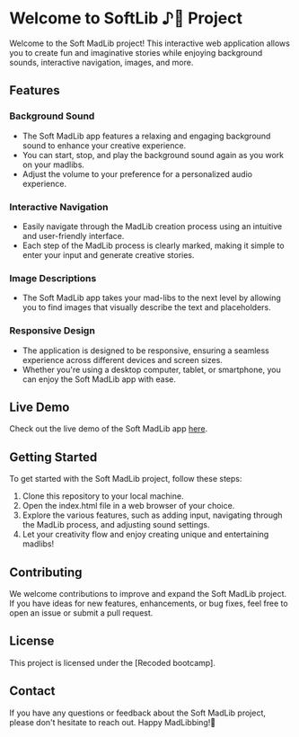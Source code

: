 # Welcome to SoftLib ♪🎵 Project

Welcome to the Soft MadLib project! This interactive web application allows you to create fun and imaginative stories while enjoying background sounds, interactive navigation, images, and more.

## Features

### Background Sound

- The Soft MadLib app features a relaxing and engaging background sound to enhance your creative experience.
- You can start, stop, and play the background sound again as you work on your madlibs.
- Adjust the volume to your preference for a personalized audio experience.

### Interactive Navigation

- Easily navigate through the MadLib creation process using an intuitive and user-friendly interface.
- Each step of the MadLib process is clearly marked, making it simple to enter your input and generate creative stories.

### Image Descriptions

- The Soft MadLib app takes your mad-libs to the next level by allowing you to find images that visually describe the text and placeholders.

### Responsive Design

- The application is designed to be responsive, ensuring a seamless experience across different devices and screen sizes.
- Whether you're using a desktop computer, tablet, or smartphone, you can enjoy the Soft MadLib app with ease.

## Live Demo

Check out the live demo of the Soft MadLib app [here](https://madlibs-nine.vercel.app/).

## Getting Started

To get started with the Soft MadLib project, follow these steps:

1. Clone this repository to your local machine.
2. Open the index.html file in a web browser of your choice.
3. Explore the various features, such as adding input, navigating through the MadLib process, and adjusting sound settings.
4. Let your creativity flow and enjoy creating unique and entertaining madlibs!

## Contributing

We welcome contributions to improve and expand the Soft MadLib project. If you have ideas for new features, enhancements, or bug fixes, feel free to open an issue or submit a pull request.

## License

This project is licensed under the [Recoded bootcamp].

## Contact

If you have any questions or feedback about the Soft MadLib project, please don't hesitate to reach out.
Happy MadLibbing!🎉

